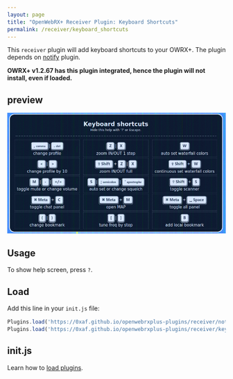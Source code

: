 ```yaml
---
layout: page
title: "OpenWebRX+ Receiver Plugin: Keyboard Shortcuts"
permalink: /receiver/keyboard_shortcuts
---
```


This `receiver` plugin will add keyboard shortcuts to your OWRX+.
The plugin depends on [notify](https://0xaf.github.io/openwebrxplus-plugins/receiver/notify) plugin.

**OWRX+ v1.2.67 has this plugin integrated, hence the plugin will not install, even if loaded.**

## preview

![shortcuts](shortcuts.png "Preview")

## Usage

To show help screen, press `?`.

## Load

Add this line in your `init.js` file:

```js
Plugins.load('https://0xaf.github.io/openwebrxplus-plugins/receiver/notify/notify.js');
Plugins.load('https://0xaf.github.io/openwebrxplus-plugins/receiver/keyboard_shortcuts/keyboard_shortcuts.js');
```

## init.js

Learn how to [load plugins](/openwebrxplus-plugins/#load-plugins).
